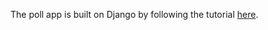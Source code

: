 The poll app is built on Django by following the tutorial [here](https://docs.djangoproject.com/en/1.11/intro/tutorial01/).